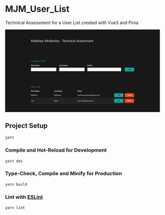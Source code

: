 # MJM_User_List

Technical Assessment for a User List created with Vue3 and Pinia

![User-List](/src/assets/snapshot.png)

## Project Setup

```sh
yarn
```

### Compile and Hot-Reload for Development

```sh
yarn dev
```

### Type-Check, Compile and Minify for Production

```sh
yarn build
```

### Lint with [ESLint](https://eslint.org/)

```sh
yarn lint
```
